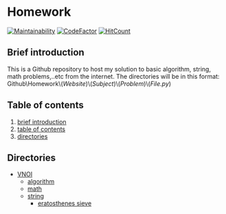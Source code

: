 # Homework

[![Maintainability](https://api.codeclimate.com/v1/badges/e8bd6a27ef2d2c6c863a/maintainability)](https://codeclimate.com/github/trqngdk/Homework/maintainability) [![CodeFactor](https://www.codefactor.io/repository/github/trqngdk/homework/badge)](https://www.codefactor.io/repository/github/trqngdk/homework) [![HitCount](https://hits.dwyl.com/trqngdk/Homework.svg?style=flat-square)](http://hits.dwyl.com/trqngdk/Homework)


## **Brief introduction**

This is a Github repository to host my solution to basic algorithm, string, math problems,..etc from the internet. The directories will be in this format: Github\Homework\\(_Website_)\\(_Subject_)\\(_Problem_)\\(_File.py_)

## **Table of contents**

1. [brief introduction](#brief-introduction)
2. [table of contents](#table-of-contents)
3. [directories](#directories)

## **Directories**

- [VNOI](./VNOI)
  - [algorithm](./VNOI/algo)
  - [math](./VNOI/math)
  - [string](./VNOI/string)
    - [eratosthenes sieve](.VNOI/string/sieve_prime_number.py)

